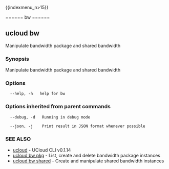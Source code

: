 {{indexmenu_n>15}}

====== bw ======

## ucloud bw

Manipulate bandwidth package and shared bandwidth

### Synopsis

Manipulate bandwidth package and shared bandwidth

### Options

```
  --help, -h   help for bw 

```

### Options inherited from parent commands

```
  --debug, -d   Running in debug mode 

  --json, -j    Print result in JSON format whenever possible 

```

### SEE ALSO

* [ucloud](software/cli/cmd/ucloud)	 - UCloud CLI v0.1.14
* [ucloud bw pkg](software/cli/cmd/ucloud/bw/pkg)	 - List, create and delete bandwidth package instances
* [ucloud bw shared](software/cli/cmd/ucloud/bw/shared)	 - Create and manipulate shared bandwidth instances

